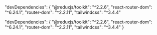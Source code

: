 

  "devDependencies": {
    "@reduxjs/toolkit": "^2.2.6",
    "react-router-dom": "^6.24.1",
    "router-dom": "^2.2.11",
    "tailwindcss": "^3.4.4"


  "devDependencies": {
    "@reduxjs/toolkit": "^2.2.6",
    "react-router-dom": "^6.24.1",
    "router-dom": "^2.2.11",
    "tailwindcss": "^3.4.4"
  }